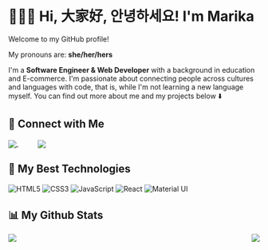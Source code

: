 # 👩🏻‍💻 Hi, 大家好, 안녕하세요! I'm Marika 

Welcome to my GitHub profile!

My pronouns are: __she/her/hers__

I'm a __Software Engineer & Web Developer__ with a background in education and E-commerce. I'm passionate about connecting people across cultures and languages with code, that is, while I'm not learning a new language myself. You can find out more about me and my projects below ⬇️

## 🔗 Connect with Me 

<a href="https://www.linkedin.com/in/marika-shanahan/">
  <img align="center" src="https://user-images.githubusercontent.com/64919819/113643549-cbb9f580-963f-11eb-8311-90b22051f631.png"/>
</a>
&nbsp;&nbsp;&nbsp;&nbsp;&nbsp;&nbsp;&nbsp;&nbsp;&nbsp;
<a href="mailto:marikashanahan@gmail.com">
  <img align="center" src="https://user-images.githubusercontent.com/64919819/113643567-d4aac700-963f-11eb-82e3-3b79ec3bd177.png"/>
</a>

## 🌟 My Best Technologies

<div styles="display: flex">
  <img alt="HTML5" align="center" src="https://img.shields.io/badge/html5-%23E34F26.svg?style=for-the-badge&logo=html5&logoColor=white"/>
  <img alt="CSS3" align="center" src="https://img.shields.io/badge/css3-%231572B6.svg?style=for-the-badge&logo=css3&logoColor=white"/>
  <img alt="JavaScript" align="center" src="https://img.shields.io/badge/javascript-%23323330.svg?style=for-the-badge&logo=javascript&logoColor=%23F7DF1E"/>
  <img alt="React" align="center" src="https://img.shields.io/badge/react-%2320232a.svg?style=for-the-badge&logo=react&logoColor=%2361DAFB"/>
  <img alt="Material UI" align="center" src="https://img.shields.io/badge/materialui-%230081CB.svg?style=for-the-badge&logo=material-ui&logoColor=white"/>
</div>

<!-- ## 🌱 Technologies I'm learning -->

## 📊 My Github Stats

<a href="https://github.com/monshan/github-readme-stats">
  <img align="left" src="https://github-readme-stats.vercel.app/api?username=monshan&show_icons=true&theme=react" />
</a>
<a href="https://github.com/monshan/github-readme-stats">
  <img align="right" src="https://github-readme-stats.vercel.app/api/top-langs/?username=monshan&theme=react" />
</a>


<!--
**monshan/monshan** is a ✨ _special_ ✨ repository because its `README.md` (this file) appears on your GitHub profile.

Here are some ideas to get you started:

- 🔭 I’m currently working on ...
- 🌱 I’m currently learning ...
- 👯 I’m looking to collaborate on ...
- 🤔 I’m looking for help with ...
- 💬 Ask me about ...
- 📫 How to reach me: ...
- 😄 Pronouns: ...
- ⚡ Fun fact: ...
-->
